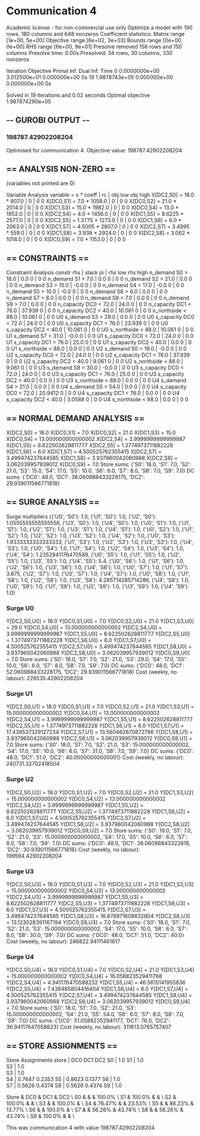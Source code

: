 Communication 4
==============================================================================

Academic license - for non-commercial use only
Optimize a model with 190 rows, 180 columns and 648 nonzeros
Coefficient statistics:
  Matrix range     [1e+00, 5e+00]
  Objective range  [6e+02, 3e+03]
  Bounds range     [0e+00, 0e+00]
  RHS range        [6e+00, 9e+01]
Presolve removed 156 rows and 150 columns
Presolve time: 0.00s
Presolved: 34 rows, 30 columns, 330 nonzeros

Iteration    Objective       Primal Inf.    Dual Inf.      Time
       0    0.0000000e+00   3.012500e+01   0.000000e+00      0s
      19    1.9878743e+05   0.000000e+00   0.000000e+00      0s

Solved in 19 iterations and 0.02 seconds
Optimal objective  1.987874290e+05

## -- GUROBI OUTPUT -- ##
### 198787.42902208204
Optimised for communication 4.
Objective value: 198787.42902208204




## == ANALYSIS NON-ZERO == ##
(variables not printed are 0)


Variable Analysis
 variable  =     x *  coeff |     rc | obj low obj high
X[DC2,S0]  =  18.0 *  807.0 |      0 |       0       0
X[DC0,S1]  =   7.0 * 1058.0 |      0 |       0       0
X[DC0,S2]  =  21.0 * 2014.0 |      0 |       0       0
X[DC1,S3]  =  15.0 * 1982.0 |      0 |       0       0
X[DC0,S4]  =  13.0 * 1952.0 |      0 |       0       0
X[DC2,S4]  =   4.0 * 1456.0 |      0 |       0       0
X[DC1,S5]  = 8.6225 * 2577.0 |      0 |       0       0
X[DC2,S5]  = 1.3775 * 1273.0 |      0 |       0       0
X[DC1,S6]  =   6.0 * 2063.0 |      0 |       0       0
X[DC1,S7]  = 4.5005 * 2807.0 |      0 |       0       0
X[DC2,S7]  = 3.4995 *  559.0 |      0 |       0       0
X[DC1,S8]  = 3.938 * 2924.0 |      0 |       0       0
X[DC2,S8]  = 3.062 * 1014.0 |      0 |       0       0
X[DC0,S9]  =   7.0 * 1153.0 |      0 |       0       0



## == CONSTRAINTS == ##

Constraint Analysis
           constr      rhs |  slack     pi | rhs low rhs high
      n_demand S0  >  18.0 |    0.0      0 |       0       0
      n_demand S1  >   7.0 |    0.0      0 |       0       0
      n_demand S2  >  21.0 |    0.0      0 |       0       0
      n_demand S3  >  15.0 |   -0.0      0 |       0       0
      n_demand S4  >  17.0 |   -0.0      0 |       0       0
      n_demand S5  >  10.0 |   -0.0      0 |       0       0
      n_demand S6  >   6.0 |    0.0      0 |       0       0
      n_demand S7  >   8.0 |    0.0      0 |       0       0
      n_demand S8  >   7.0 |    0.0      0 |       0       0
      n_demand S9  >   7.0 |    0.0      0 |       0       0
   n_capacity DC0  <  72.0 |   24.0      0 |       0       0
   n_capacity DC1  <  76.0 | 37.939      0 |       0       0
   n_capacity DC2  <  40.0 | 10.061      0 |       0       0
      n_northside  <  88.0 | 10.061      0 |       0       0
   U0 s_demand S3  >  29.0 |    0.0      0 |       0       0
U0 s_capacity DC0  <  72.0 |   24.0      0 |       0       0
U0 s_capacity DC1  <  76.0 | 23.939      0 |       0       0
U0 s_capacity DC2  <  40.0 | 10.061      0 |       0       0
   U0 s_northside  <  88.0 | 10.061      0 |       0       0
   U1 s_demand S7  >  31.0 |   -0.0      0 |       0       0
U1 s_capacity DC0  <  72.0 |   24.0      0 |       0       0
U1 s_capacity DC1  <  76.0 |   25.0      0 |       0       0
U1 s_capacity DC2  <  40.0 |    0.0      0 |       0       0
   U1 s_northside  <  88.0 |    0.0      0 |       0       0
   U2 s_demand S0  >  19.0 |   -0.0      0 |       0       0
U2 s_capacity DC0  <  72.0 |   24.0      0 |       0       0
U2 s_capacity DC1  <  76.0 | 37.939      0 |       0       0
U2 s_capacity DC2  <  40.0 |  9.061      0 |       0       0
   U2 s_northside  <  88.0 |  9.061      0 |       0       0
   U3 s_demand S8  >  30.0 |   -0.0      0 |       0       0
U3 s_capacity DC0  <  72.0 |   24.0      0 |       0       0
U3 s_capacity DC1  <  76.0 |   25.0      0 |       0       0
U3 s_capacity DC2  <  40.0 |    0.0      0 |       0       0
   U3 s_northside  <  88.0 |    0.0      0 |       0       0
   U4 s_demand S4  >  21.0 |    0.0      0 |       0       0
   U4 s_demand S5  >  54.0 |    0.0      0 |       0       0
U4 s_capacity DC0  <  72.0 | 20.9412      0 |       0       0
U4 s_capacity DC1  <  76.0 |    0.0      0 |       0       0
U4 s_capacity DC2  <  40.0 | 3.0588      0 |       0       0
   U4 s_northside  <  88.0 |    0.0      0 |       0       0


## == NORMAL DEMAND ANALYSIS == ##

X[DC2,S0] = 18.0
X[DC0,S1] = 7.0
X[DC0,S2] = 21.0
X[DC1,S3] = 15.0
X[DC0,S4] = 13.000000000000002
X[DC2,S4] = 3.9999999999999987
X[DC1,S5] = 8.622502628811777
X[DC2,S5] = 1.3774973711882228
X[DC1,S6] = 6.0
X[DC1,S7] = 4.500525762355415
X[DC2,S7] = 3.499474237644585
X[DC1,S8] = 3.937960042060988
X[DC2,S8] = 3.062039957939012
X[DC0,S9] = 7.0
Store sums: {'S0': 18.0, 'S1': 7.0, 'S2': 21.0, 'S3': 15.0, 'S4': 17.0, 'S5': 10.0, 'S6': 6.0, 'S7': 8.0, 'S8': 7.0, 'S9': 7.0}
DC sums: {'DC0': 48.0, 'DC1': 38.060988433228175, 'DC2': 29.939011566771818}

## == SURGE ANALYSIS == ##

Surge multipliers
{('U0', 'S0'): 1.0, ('U1', 'S0'): 1.0, ('U2', 'S0'): 1.0555555555555556, ('U3', 'S0'): 1.0, ('U4', 'S0'): 1.0, ('U0', 'S1'): 1.0, ('U1', 'S1'): 1.0, ('U2', 'S1'): 1.0, ('U3', 'S1'): 1.0, ('U4', 'S1'): 1.0, ('U0', 'S2'): 1.0, ('U1', 'S2'): 1.0, ('U2', 'S2'): 1.0, ('U3', 'S2'): 1.0, ('U4', 'S2'): 1.0, ('U0', 'S3'): 1.9333333333333333, ('U1', 'S3'): 1.0, ('U2', 'S3'): 1.0, ('U3', 'S3'): 1.0, ('U4', 'S3'): 1.0, ('U0', 'S4'): 1.0, ('U1', 'S4'): 1.0, ('U2', 'S4'): 1.0, ('U3', 'S4'): 1.0, ('U4', 'S4'): 1.2352941176470589, ('U0', 'S5'): 1.0, ('U1', 'S5'): 1.0, ('U2', 'S5'): 1.0, ('U3', 'S5'): 1.0, ('U4', 'S5'): 5.4, ('U0', 'S6'): 1.0, ('U1', 'S6'): 1.0, ('U2', 'S6'): 1.0, ('U3', 'S6'): 1.0, ('U4', 'S6'): 1.0, ('U0', 'S7'): 1.0, ('U1', 'S7'): 3.875, ('U2', 'S7'): 1.0, ('U3', 'S7'): 1.0, ('U4', 'S7'): 1.0, ('U0', 'S8'): 1.0, ('U1', 'S8'): 1.0, ('U2', 'S8'): 1.0, ('U3', 'S8'): 4.285714285714286, ('U4', 'S8'): 1.0, ('U0', 'S9'): 1.0, ('U1', 'S9'): 1.0, ('U2', 'S9'): 1.0, ('U3', 'S9'): 1.0, ('U4', 'S9'): 1.0}

### Surge U0
Y[DC2,S0,U0] = 18.0
Y[DC0,S1,U0] = 7.0
Y[DC0,S2,U0] = 21.0
Y[DC1,S3,U0] = 29.0
Y[DC0,S4,U0] = 13.000000000000002
Y[DC2,S4,U0] = 3.9999999999999987
Y[DC1,S5,U0] = 8.622502628811777
Y[DC2,S5,U0] = 1.3774973711882228
Y[DC1,S6,U0] = 6.0
Y[DC1,S7,U0] = 4.500525762355415
Y[DC2,S7,U0] = 3.499474237644585
Y[DC1,S8,U0] = 3.937960042060988
Y[DC2,S8,U0] = 3.062039957939012
Y[DC0,S9,U0] = 7.0
Store sums: {'S0': 18.0, 'S1': 7.0, 'S2': 21.0, 'S3': 29.0, 'S4': 17.0, 'S5': 10.0, 'S6': 6.0, 'S7': 8.0, 'S8': 7.0, 'S9': 7.0}
DC sums: {'DC0': 48.0, 'DC1': 52.060988433228175, 'DC2': 29.939011566771818}
Cost (weekly, no labour): 226535.42902208204

### Surge U1
Y[DC2,S0,U1] = 18.0
Y[DC0,S1,U1] = 7.0
Y[DC0,S2,U1] = 21.0
Y[DC1,S3,U1] = 15.000000000000002
Y[DC0,S4,U1] = 13.000000000000002
Y[DC2,S4,U1] = 3.9999999999999987
Y[DC1,S5,U1] = 8.622502628811777
Y[DC2,S5,U1] = 1.3774973711882228
Y[DC1,S6,U1] = 6.0
Y[DC1,S7,U1] = 17.439537329127234
Y[DC2,S7,U1] = 13.560462670872766
Y[DC1,S8,U1] = 3.937960042060988
Y[DC2,S8,U1] = 3.062039957939012
Y[DC0,S9,U1] = 7.0
Store sums: {'S0': 18.0, 'S1': 7.0, 'S2': 21.0, 'S3': 15.000000000000002, 'S4': 17.0, 'S5': 10.0, 'S6': 6.0, 'S7': 31.0, 'S8': 7.0, 'S9': 7.0}
DC sums: {'DC0': 48.0, 'DC1': 51.0, 'DC2': 40.00000000000001}
Cost (weekly, no labour): 240731.32702418504

### Surge U2
Y[DC2,S0,U2] = 19.0
Y[DC0,S1,U2] = 7.0
Y[DC0,S2,U2] = 21.0
Y[DC1,S3,U2] = 15.000000000000002
Y[DC0,S4,U2] = 13.000000000000002
Y[DC2,S4,U2] = 3.9999999999999987
Y[DC1,S5,U2] = 8.622502628811777
Y[DC2,S5,U2] = 1.3774973711882228
Y[DC1,S6,U2] = 6.0
Y[DC1,S7,U2] = 4.500525762355415
Y[DC2,S7,U2] = 3.499474237644585
Y[DC1,S8,U2] = 3.937960042060988
Y[DC2,S8,U2] = 3.062039957939012
Y[DC0,S9,U2] = 7.0
Store sums: {'S0': 19.0, 'S1': 7.0, 'S2': 21.0, 'S3': 15.000000000000002, 'S4': 17.0, 'S5': 10.0, 'S6': 6.0, 'S7': 8.0, 'S8': 7.0, 'S9': 7.0}
DC sums: {'DC0': 48.0, 'DC1': 38.06098843322818, 'DC2': 30.939011566771818}
Cost (weekly, no labour): 199594.42902208204

### Surge U3
Y[DC2,S0,U3] = 18.0
Y[DC0,S1,U3] = 7.0
Y[DC0,S2,U3] = 21.0
Y[DC1,S3,U3] = 15.000000000000002
Y[DC0,S4,U3] = 13.000000000000002
Y[DC2,S4,U3] = 3.9999999999999987
Y[DC1,S5,U3] = 8.622502628811777
Y[DC2,S5,U3] = 1.3774973711882228
Y[DC1,S6,U3] = 6.0
Y[DC1,S7,U3] = 4.500525762355415
Y[DC2,S7,U3] = 3.499474237644585
Y[DC1,S8,U3] = 16.876971608832804
Y[DC2,S8,U3] = 13.123028391167194
Y[DC0,S9,U3] = 7.0
Store sums: {'S0': 18.0, 'S1': 7.0, 'S2': 21.0, 'S3': 15.000000000000002, 'S4': 17.0, 'S5': 10.0, 'S6': 6.0, 'S7': 8.0, 'S8': 30.0, 'S9': 7.0}
DC sums: {'DC0': 48.0, 'DC1': 51.0, 'DC2': 40.0}
Cost (weekly, no labour): 246822.94111461617

### Surge U4
Y[DC2,S0,U4] = 18.0
Y[DC0,S1,U4] = 7.0
Y[DC0,S2,U4] = 21.0
Y[DC1,S3,U4] = 15.000000000000002
Y[DC0,S4,U4] = 16.058823529411768
Y[DC2,S4,U4] = 4.941176470588232
Y[DC1,S5,U4] = 46.5615141955836
Y[DC2,S5,U4] = 7.438485804416404
Y[DC1,S6,U4] = 6.0
Y[DC1,S7,U4] = 4.500525762355415
Y[DC2,S7,U4] = 3.499474237644585
Y[DC1,S8,U4] = 3.937960042060988
Y[DC2,S8,U4] = 3.062039957939012
Y[DC0,S9,U4] = 7.0
Store sums: {'S0': 18.0, 'S1': 7.0, 'S2': 21.0, 'S3': 15.000000000000002, 'S4': 21.0, 'S5': 54.0, 'S6': 6.0, 'S7': 8.0, 'S8': 7.0, 'S9': 7.0}
DC sums: {'DC0': 51.05882352941177, 'DC1': 76.0, 'DC2': 36.94117647058823}
Cost (weekly, no labour): 311613.0765757407

## == STORE ASSIGNMENTS == ##
Store Assignments
store |    DC0    DC1    DC2
   S0 |                  1.0
   S1 |    1.0              
   S2 |    1.0              
   S3 |           1.0       
   S4 | 0.7647        0.2353
   S5 |        0.8623 0.1377
   S6 |           1.0       
   S7 |        0.5626 0.4374
   S8 |        0.5626 0.4374
   S9 |    1.0              

Store & DC0 & DC1 & DC2 \\
S0 &  &  & 100.0% \\
S1 & 100.0% &  &  \\
S2 & 100.0% &  &  \\
S3 &  & 100.0% &  \\
S4 & 76.47% &  & 23.53% \\
S5 &  & 86.23% & 13.77% \\
S6 &  & 100.0% &  \\
S7 &  & 56.26% & 43.74% \\
S8 &  & 56.26% & 43.74% \\
S9 & 100.0% &  &  \\

This was communication 4 with value 198787.42902208204
